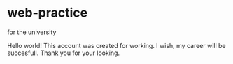 # web-practice
for the university

Hello world!
This account was created for working.
I wish, my career will be succesfull.
Thank you for your looking.
